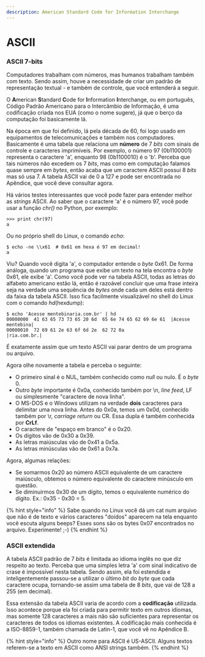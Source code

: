 ```yaml
---
description: American Standard Code for Information Interchange
---
```


# ASCII

### ASCII 7-bits

Computadores trabalham com números, mas humanos trabalham também com texto. Sendo assim, houve a necessidade de criar um padrão de representação textual - e também de controle, que você entenderá a seguir.

O **A**merican **S**tandard **C**ode for **I**nformation **I**nterchange, ou em português, Código Padrão Americano para o Intercâmbio de Informação, é uma codificação criada nos EUA \(como o nome sugere\), já que o berço da computação foi basicamente lá.

Na época em que foi definido, lá pela década de 60, foi logo usado em equipamentos de telecomunicações e também nos computadores. Basicamente é uma tabela que relaciona um **número** de 7 _bits_ com sinais de controle e caracteres imprimíveis. Por exemplo, o número 97 \(0b1100001\) representa o caractere 'a', enquanto 98 \(0b1100010\) é o 'b'. Perceba que tais números não excedem os 7 _bits_, mas como em computação falamos quase sempre em _bytes_, então acaba que um caractere ASCII possui 8 _bits_ mas só usa 7. A tabela ASCII vai de 0 a 127 e pode ser encontrada no Apêndice, que você deve consultar agora.

Há vários testes interessantes que você pode fazer para entender melhor as _strings_ ASCII. Ao saber que o caractere 'a' é o número 97, você pode usar a função _chr\(\)_ no Python, por exemplo:

```text
>>> print chr(97)
a
```

Ou no próprio shell do Linux, o comando _echo_:

```text
$ echo -ne \\x61  # 0x61 em hexa é 97 em decimal!
a
```

Viu? Quando você digita 'a', o computador entende o _byte_ 0x61. De forma análoga, quando um programa que exibe um texto na tela encontra o _byte_ 0x61, ele exibe 'a'. Como você pode ver na tabela ASCII, todas as letras do alfabeto americano estão lá, então é razoável concluir que uma frase inteira seja na verdade uma sequência de _bytes_ onde cada um deles está dentro da faixa da tabela ASCII. Isso fica facilmente visualizável no shell do Linux com o comando _hd_\(hexdump\):

```text
$ echo 'Acesse mentebinaria.com.br' | hd
00000000  41 63 65 73 73 65 20 6d  65 6e 74 65 62 69 6e 61  |Acesse mentebina|
00000010  72 69 61 2e 63 6f 6d 2e  62 72 0a                 |ria.com.br.|
```

É exatamente assim que um texto ASCII vai parar dentro de um programa ou arquivo.

Agora olhe novamente a tabela e perceba o seguinte:

* O primeiro sinal é o NUL, também conhecido como _null_ ou nulo. É o _byte_ 0.
* Outro _byte_ importante é 0x0a, conhecido também por \n, _line feed_, LF ou simplesmente "caractere de nova linha".
* O MS-DOS e o Windows utilizam na verdade **dois** caracteres para delimitar uma nova linha. Antes do 0x0a, temos um 0x0d, conhecido também por \r, _carriage return_ ou CR. Essa dupla é também conhecida por **CrLf**.
* O caractere de "espaço em branco" é o 0x20.
* Os dígitos vão de 0x30 a 0x39.
* As letras maiúsculas vão de 0x41 a 0x5a.
* As letras minúsculas vão de 0x61 a 0x7a.

Agora, algumas relações:

* Se somarmos 0x20 ao número ASCII equivalente de um caractere maiúsculo, obtemos o número equivalente do caractere minúsculo em questão.
* Se diminuirmos 0x30 de um dígito, temos o equivalente numérico do dígito. Ex.: 0x35 - 0x30 = 5.

{% hint style="info" %}
Sabe quando no Linux você dá um cat num arquivo que não é de texto e vários caracteres "doidos" aparecem na tela enquanto você escuta alguns beeps? Esses sons são os bytes 0x07 encontrados no arquivo. Experimente! ;-\)
{% endhint %}

### ASCII extendida

A tabela ASCII padrão de 7 _bits_ é limitada ao idioma inglês no que diz respeito ao texto. Perceba que uma simples letra 'a' com sinal indicativo de crase é impossível nesta tabela. Sendo assim, ela foi estendida e inteligentemente passou-se a utilizar o último _bit_ do _byte_ que cada caractere ocupa, tornando-se assim uma tabela de 8 _bits_, que vai de 128 a 255 \(em decimal\).

Essa extensão da tabela ASCII varia de acordo com a **codificação** utilizada. Isso acontece porque ela foi criada para permitir texto em outros idiomas, mas somente 128 caracteres a mais não são suficientes para representar os caracteres de todos os idiomas existentes. A codificação mais conhecida é a ISO-8859-1, também chamada de Latin-1, que você vê no Apêndice B.

{% hint style="info" %}
Outro nome para ASCII é US-ASCII. Alguns textos referem-se a texto em ASCII como ANSI strings também.
{% endhint %}

